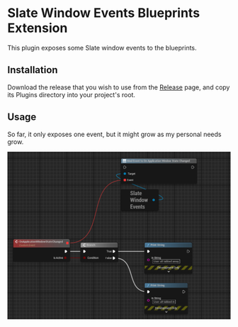 ﻿# Slate Window Events Blueprints Extension

This plugin exposes some Slate window events to the blueprints.

## Installation

Download the release that you wish to use from the
[Release](https://github.com/Tonetfal/SlateWindowEventsBlueprintExtension/releases) page, and copy its Plugins directory
into your project's root.

## Usage

So far, it only exposes one event, but it might grow as my personal needs grow.

<img src="Docs/slatewineventbpext_api.png" alt="Docs/slatewineventbpext_api.png">